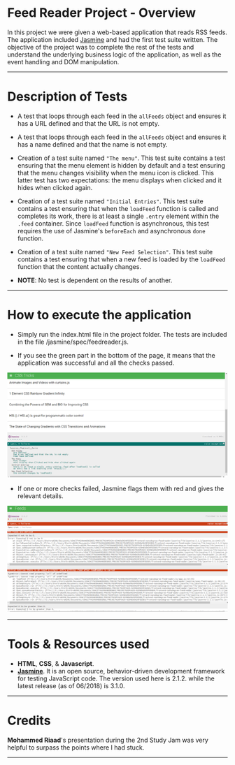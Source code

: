# Feed Reader Project - Overview

In this project we were given a web-based application that reads RSS feeds. The application included [Jasmine](http://jasmine.github.io/) and had the first test suite written. The objective of the project was to complete the rest of the tests and understand the underlying business logic of the application, as well as the event handling and DOM manipulation.
___


# Description of Tests

* A test that loops through each feed in the `allFeeds` object and ensures it has a URL defined and that the URL is not empty.
* A test that loops through each feed in the `allFeeds` object and ensures it has a name defined and that the name is not empty.
* Creation of a test suite named `"The menu"`. This test suite contains a test ensuring that the menu element is hidden by default and a test ensuring that the menu changes visibility when the menu icon is clicked. This latter test has two expectations: the menu displays when clicked and it hides when clicked again.
* Creation of a test suite named `"Initial Entries"`. This test suite contains a test ensuring that when the `loadFeed` function is called and completes its work, there is at least a single `.entry` element within the `.feed` container. Since `loadFeed` function is asynchronous, this test requires the use of Jasmine's `beforeEach` and asynchronous `done` function.
* Creation of a test suite named `"New Feed Selection"`. This test suite contains a test ensuring that when a new feed is loaded by the `loadFeed` function that the content actually changes.

* **NOTE**: No test is dependent on the results of another.
___


# How to execute the application

* Simply run the index.html file in the project folder.
The tests are included in the file /jasmine/spec/feedreader.js.

* If you see the green part in the bottom of the page, it means that the application was successful and all the checks passed.

![Screenshot1](/img/Check_pass.png "Check_pass")

* If one or more checks failed, Jasmine flags them with red and gives the relevant details.

![Screenshot2](/img/Check_failed.png "Check failed")

___


# Tools & Resources used

* **HTML**, **CSS**, & **Javascript**.
* **[Jasmine](http://jasmine.github.io/)**. It is an open source, behavior-driven development framework for testing JavaScript code. The version used here is 2.1.2. while the latest release (as of 06/2018) is 3.1.0.
___


# Credits

**Mohammed Riaad**'s presentation during the 2nd Study Jam was very helpful to surpass the points where I had stuck.
___

